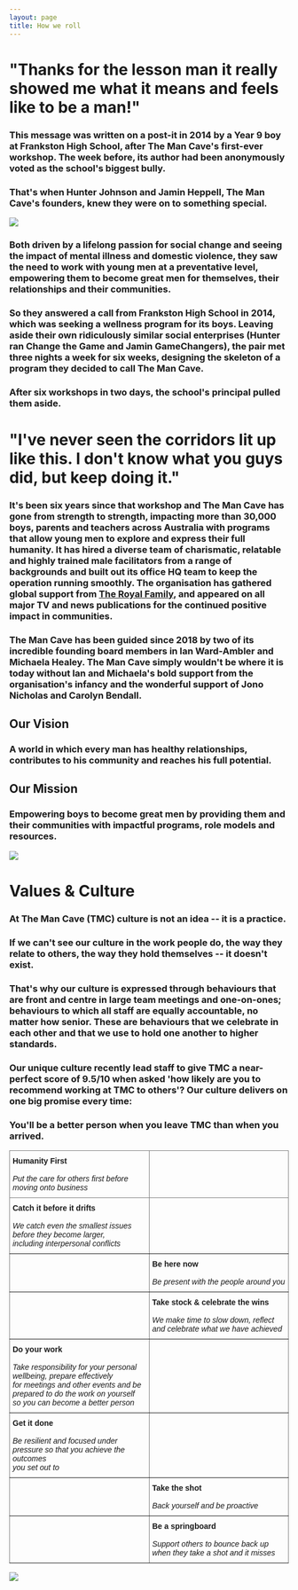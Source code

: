 ```yaml
---
layout: page
title: How we roll
---
```




"Thanks for the lesson man it really showed me what it means and feels like to be a man!"
=========================================================================================

### This message was written on a post-it in 2014 by a Year 9 boy at Frankston High School, after The Man Cave's first-ever workshop. The week before, its author had been anonymously voted as the school's biggest bully.

### That's when Hunter Johnson and Jamin Heppell, The Man Cave's founders, knew they were on to something special.

![](https://themancave.life/wp-content/uploads/2020/01/2019-10-28_The_Man_Cave_Sandringham_353.jpg)

### Both driven by a lifelong passion for social change and seeing the impact of mental illness and domestic violence, they saw the need to work with young men at a preventative level, empowering them to become great men for themselves, their relationships and their communities.

### So they answered a call from Frankston High School in 2014, which was seeking a wellness program for its boys. Leaving aside their own ridiculously similar social enterprises (Hunter ran Change the Game and Jamin GameChangers), the pair met three nights a week for six weeks, designing the skeleton of a program they decided to call The Man Cave.

### After six workshops in two days, the school's principal pulled them aside.

"I've never seen the corridors lit up like this. I don't know what you guys did, but keep doing it."
====================================================================================================

### It's been six years since that workshop and The Man Cave has gone from strength to strength, impacting more than 30,000 boys, parents and teachers across Australia with programs that allow young men to explore and express their full humanity. It has hired a diverse team of charismatic, relatable and highly trained male facilitators from a range of backgrounds and built out its office HQ team to keep the operation running smoothly. The organisation has gathered global support from [The Royal Family](https://twitter.com/RoyalFamily/status/1052851234800107520?s=20), and appeared on all major TV and news publications for the continued positive impact in communities.

### The Man Cave has been guided since 2018 by two of its incredible founding board members in Ian Ward-Ambler and Michaela Healey. The Man Cave simply wouldn't be where it is today without Ian and Michaela's bold support from the organisation's infancy and the wonderful support of Jono Nicholas and Carolyn Bendall.

**Our Vision**
--------------

### A world in which every man has healthy relationships, contributes to his community and reaches his full potential.

**Our Mission**
---------------

### Empowering boys to become great men by providing them and their communities with impactful programs, role models and resources.

![](https://themancave.life/wp-content/uploads/2020/06/frankston-postit.jpg)

Values & Culture
================

### At The Man Cave (TMC) culture is not an idea -- it is a practice.

### If we can't see our culture in the work people do, the way they relate to others, the way they hold themselves -- it doesn't exist.

### That's why our culture is expressed through behaviours that are front and centre in large team meetings and one-on-ones; behaviours to which all staff are equally accountable, no matter how senior. These are behaviours that we celebrate in each other and that we use to hold one another to higher standards.

### Our unique culture recently lead staff to give TMC a near-perfect score of 9.5/10 when asked 'how likely are you to recommend working at TMC to others'? Our culture delivers on one big promise every time:

### You'll be a better person when you leave TMC than when you arrived.


<style type="text/css">
.tg  {border-collapse:collapse;border-spacing:0;}
.tg td{border-color:black;border-style:solid;border-width:1px;font-family:Arial, sans-serif;font-size:14px;
  overflow:hidden;padding:10px 5px;word-break:normal;}
.tg th{border-color:black;border-style:solid;border-width:1px;font-family:Arial, sans-serif;font-size:14px;
  font-weight:normal;overflow:hidden;padding:10px 5px;word-break:normal;}
.tg .tg-0pky{border-color:inherit;text-align:left;vertical-align:top}
</style>
<table class="tg">
<thead>
  <tr>
    <th class="tg-0pky"><span style="font-weight:bold">Humanity First</span><br><br><span style="font-weight:400;font-style:italic">Put the care for others first before moving onto business</span></th>
    <th class="tg-0pky"></th>
  </tr>
</thead>
<tbody>
  <tr>
    <td class="tg-0pky"><span style="font-weight:bold">Catch it before it drifts</span><br><br><span style="font-style:italic">We catch even the smallest issues before they become larger, </span><br><span style="font-style:italic">including interpersonal conflicts</span></td>
    <td class="tg-0pky"></td>
  </tr>
  <tr>
    <td class="tg-0pky"></td>
    <td class="tg-0pky"><span style="font-weight:bold">Be here now</span><br><br><span style="font-weight:400;font-style:italic">Be present with the people around you</span></td>
  </tr>
  <tr>
    <td class="tg-0pky"></td>
    <td class="tg-0pky"><span style="font-weight:bold">Take stock &amp; celebrate the wins</span><br><br><span style="font-weight:400;font-style:italic">We make time to slow down, reflect and celebrate what we have achieved</span></td>
  </tr>
  <tr>
    <td class="tg-0pky"><span style="font-weight:bold">Do your work</span><br><br><span style="font-style:italic">Take responsibility for your personal wellbeing, prepare effectively</span><br><span style="font-style:italic">for meetings and other events and be prepared to do the work on yourself</span><br><span style="font-style:italic">so you can become a better person</span></td>
    <td class="tg-0pky"></td>
  </tr>
  <tr>
    <td class="tg-0pky"><span style="font-weight:bold">Get it done</span><br><br><span style="font-style:italic">Be resilient and focused under pressure so that you achieve the outcomes</span><br><span style="font-style:italic">you set out to</span></td>
    <td class="tg-0pky"></td>
  </tr>
  <tr>
    <td class="tg-0pky"></td>
    <td class="tg-0pky"><span style="font-weight:700;font-style:normal">Take the shot</span><br><br><span style="font-style:italic">Back yourself and be proactive</span></td>
  </tr>
  <tr>
    <td class="tg-0pky"></td>
    <td class="tg-0pky"><span style="font-weight:700;font-style:normal">Be a springboard</span><br><br><span style="font-style:italic">Support others to bounce back up when they take a shot and it misses</span></td>
  </tr>
</tbody>
</table>

![](https://themancave.life/wp-content/uploads/2020/08/Home-of-The-Brave-Crop.png)